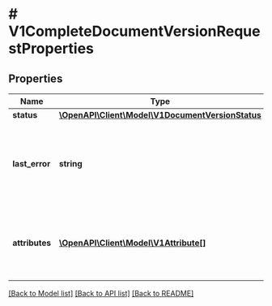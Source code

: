 # # V1CompleteDocumentVersionRequestProperties

## Properties

Name | Type | Description | Notes
------------ | ------------- | ------------- | -------------
**status** | [**\OpenAPI\Client\Model\V1DocumentVersionStatus**](V1DocumentVersionStatus.md) |  |
**last_error** | **string** | Any error message generated during processing, empty if status is COMPLETE. | [optional]
**attributes** | [**\OpenAPI\Client\Model\V1Attribute[]**](V1Attribute.md) | Any attributes extracted from the document during processing. | [optional]

[[Back to Model list]](../../README.md#models) [[Back to API list]](../../README.md#endpoints) [[Back to README]](../../README.md)
